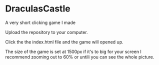 # DraculasCastle
A very short clicking game I made

Upload the repository to your computer.

Click the the index.html file and the game will opened up.

The size of the game is set at 1500px if it's to big for your screen I recommend zooming out to 60% or untili you can see the whole picture.
